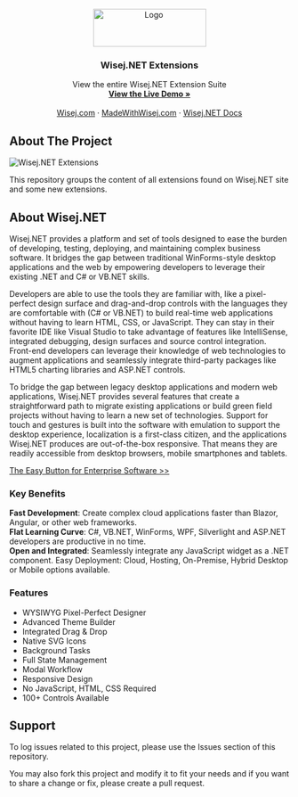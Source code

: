 <div id="top"></div>

<!-- PROJECT LOGO -->
<br />
<div align="center">
  <a href="https://wisej.com">
    <img src="https://wisej.com/wp-content/uploads/2022/05/wisej-dotnet-logotype-main-nav-203-05312022.png" alt="Logo" width="203" height="68">
  </a>

  <h3 align="center">Wisej.NET Extensions</h3>

  <p align="center">
    View the entire Wisej.NET Extension Suite
    <br />
    <a href="https://wisej-demobrowser.azurewebsites.net/#Extensions/"><strong>View the Live Demo »</strong></a>
    <br />
    <br />
    <a href="https://wisej.com">Wisej.com</a>
    ·
    <a href="https://madewithwisej.com">MadeWithWisej.com</a>
    ·
    <a href="https://docs.wisej.com">Wisej.NET Docs</a>
  </p>
</div>

<!-- ABOUT THE PROJECT -->
## About The Project
![Wisej.NET Extensions](https://user-images.githubusercontent.com/21205878/171510449-4a02bf8a-503e-4951-ab56-14bceef5e915.png)

This repository groups the content of all extensions found on Wisej.NET site and some new extensions.

## About Wisej.NET

Wisej.NET provides a platform and set of tools designed to ease the burden of developing, testing, deploying, and maintaining complex business software. It bridges the gap between traditional WinForms-style desktop applications and the web by empowering developers to leverage their existing .NET and C# or VB.NET skills.

Developers are able to use the tools they are familiar with, like a pixel-perfect design surface and drag-and-drop controls with the languages they are comfortable with (C# or VB.NET) to build real-time web applications without having to learn HTML, CSS, or JavaScript. They can stay in their favorite IDE like Visual Studio to take advantage of features like IntelliSense, integrated debugging, design surfaces and source control integration. Front-end developers can leverage their knowledge of web technologies to augment applications and seamlessly integrate third-party packages like HTML5 charting libraries and ASP.NET controls.

To bridge the gap between legacy desktop applications and modern web applications, Wisej.NET provides several features that create a straightforward path to migrate existing applications or build green field projects without having to learn a new set of technologies. Support for touch and gestures is built into the software with emulation to support the desktop experience, localization is a first-class citizen, and the applications Wisej.NET produces are out-of-the-box responsive. That means they are readily accessible from desktop browsers, mobile smartphones and tablets.

[The Easy Button for Enterprise Software >>](https://www.codeproject.com/Articles/1208339/Wisej-The-Easy-Button-for-Enterprise-Software)

### Key Benefits
<b>Fast Development</b>: Create complex cloud applications faster than Blazor, Angular, or other web frameworks.
<br>
<b>Flat Learning Curve</b>: C#, VB.NET, WinForms, WPF, Silverlight and ASP.NET developers are productive in no time.
<br>
<b>Open and Integrated</b>: Seamlessly integrate any JavaScript widget as a .NET component. Easy Deployment: Cloud, Hosting, On-Premise, Hybrid Desktop or Mobile options available.

### Features
* WYSIWYG Pixel-Perfect Designer
* Advanced Theme Builder
* Integrated Drag & Drop
* Native SVG Icons
* Background Tasks
* Full State Management
* Modal Workflow
* Responsive Design
* No JavaScript, HTML, CSS Required
* 100+ Controls Available

## Support
To log issues related to this project, please use the Issues section of this repository.

You may also fork this project and modify it to fit your needs and if you want to share a change or fix, please create a pull request.
